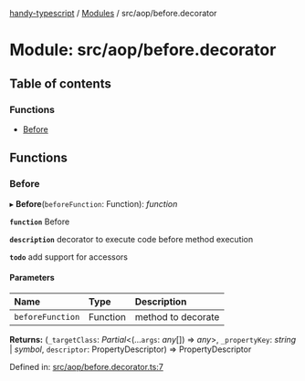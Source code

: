 [handy-typescript](../README.md) / [Modules](../modules.md) / src/aop/before.decorator

# Module: src/aop/before.decorator

## Table of contents

### Functions

- [Before](src_aop_before_decorator.md#before)

## Functions

### Before

▸ **Before**(`beforeFunction`: Function): *function*

**`function`** Before

**`description`** decorator to execute code before method execution

**`todo`** add support for accessors

#### Parameters

| Name | Type | Description |
| :------ | :------ | :------ |
| `beforeFunction` | Function | method to decorate |

**Returns:** (`_targetClass`: *Partial*<(...`args`: *any*[]) => *any*\>, `_propertyKey`: *string* \| *symbol*, `descriptor`: PropertyDescriptor) => PropertyDescriptor

Defined in: [src/aop/before.decorator.ts:7](https://github.com/robbiemu/handy-typescript/blob/87af4f8/src/aop/before.decorator.ts#L7)

